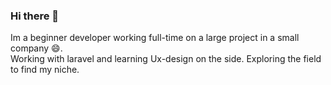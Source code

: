 ### Hi there 👋
Im a beginner developer working full-time on a large project in a small company 😄. <br>
Working with laravel and learning Ux-design on the side. Exploring the field to find my niche.
<!--
**rahulcj96/rahulcj96** is a ✨ _special_ ✨ repository because its `README.md` (this file) appears on your GitHub profile.

Here are some ideas to get you started:

- 🔭 I’m currently working on ...
- 🌱 I’m currently learning ...
- 👯 I’m looking to collaborate on ...
- 🤔 I’m looking for help with ...
- 💬 Ask me about ...
- 📫 How to reach me: ...
- 😄 Pronouns: ...
- ⚡ Fun fact: ...
-->
